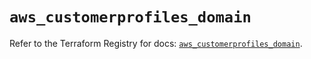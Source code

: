 # `aws_customerprofiles_domain`

Refer to the Terraform Registry for docs: [`aws_customerprofiles_domain`](https://registry.terraform.io/providers/hashicorp/aws/6.14.0/docs/resources/customerprofiles_domain).

